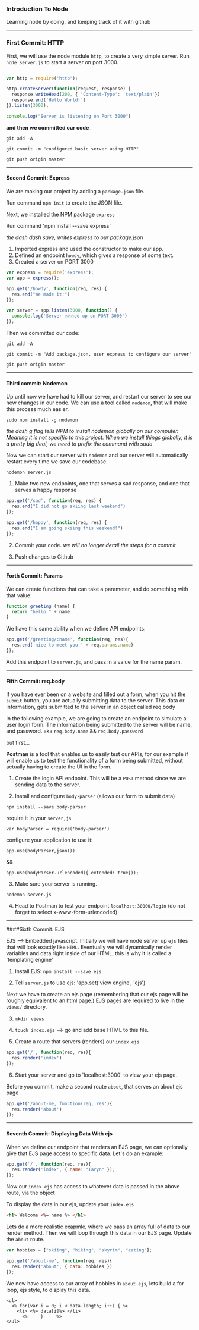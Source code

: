 ### Introduction To Node
Learning node by doing, and keeping track of it with github

---
### First Commit: HTTP
First, we will use the node module `http`, to create a very simple server.
Run `node server.js` to start a server on port 3000.

```js

var http = require('http');

http.createServer(function(request, response) {
  response.writeHead(200, { 'Content-Type': 'text/plain'})
  response.end('Hello World!')
}).listen(3000);

console.log("Server is listening on Port 3000")
```

__and then we committed our code___

`git add -A`

`git commit -m "configured basic server using HTTP"`

`git push origin master`

----
#### Second Commit: Express
We are making our project by adding a `package.json` file.

Run command `npm init` to create the JSON file.

Next, we installed the NPM package `express`

Run command 'npm install --save express'

*the dash dash save, writes express to our package.json*

1) Imported express and used the constructor to make our app.
2) Defined an endpoint `howdy`, which gives a response of some text.
3) Created a server on PORT 3000

```js
var express = require('express');
var app = express();

app.get('/howdy', function(req, res) {
  res.end("We made it!")
});

var server = app.listen(3000, function() {
  console.log('Server 🔥🔥🔥ed up on PORT 3000')
});
```
Then we committed our code:

`git add -A`

`git commit -m "Add package.json, user express to configure our server"`

`git push origin master`

----
#### Third commit: Nodemon
Up until now we have had to kill our server, and restart our server to see our new changes in our code. We can use a tool called `nodemon`, that will make this process much easier.

`sudo npm install -g nodemon`

*the dash g flag tells NPM to install nodemon globally on our computer. Meaning it is not specific to this project. When we install things globally, it is a pretty big deal, we need to prefix the command with sudo*

Now we can start our server with `nodemon` and our server will automatically restart every time we save our codebase.

`nodemon server.js`


1) Make two new endpoints, one that serves a sad response, and one that serves a happy response
```js
app.get('/sad', function(req, res) {
  res.end("I did not go skiing last weekend")
});

app.get('/happy', function(req, res) {
  res.end("I am going skiing this weekend!")
});
```

2) Commit your code. *we will no longer detail the steps for a commit*

3) Push changes to Github

----
#### Forth Commit: Params
We can create functions that can take a parameter, and do something with that value:
```js
function greeting (name) {
  return "hello " + name
}
```
We have this same ability when we define API endpoints:
```js
app.get('/greeting/:name', function(req, res){
  res.end('nice to meet you ' + req.params.name)
});
```
Add this endpoint to `server.js`, and pass in a value for the name param.

----
#### Fifth Commit: req.body
If you have ever been on a website and filled out a form, when you hit the `submit` button, you are actually submitting data to the server. This data or information, gets submitted to the server in an object called req.body

In the following example, we are going to create an endpoint to simulate a user login form. The information being submitted to the server will be name, and password. aka `req.body.name` && `req.body.password`

but first...

__Postman__ is a tool that enables us to easily test our APIs, for our example if will enable us to test the functionality of a form being submitted, without actually having to create the UI in the form.

1) Create the login API endpoint. This will be a `POST` method since we are sending data to the server.


2) Install and configure `body-parser` (allows our form to submit data)

`npm install --save body-parser`

require it in your `server,js`

`var bodyParser = require('body-parser')`

configure your application to use it:

`app.use(bodyParser,json())`

&&

`app.use(bodyParser.urlencoded({ extended: true}));`

3) Make sure your server is running.

`nodemon server.js`

4) Head to Postman to test your endpoint `localhost:30000/login` (do not forget to select x-www-form-urlencoded)

----
####Sixth Commit: EJS

EJS --> Embedded javascript. Initially we will have node server up `ejs` files that will look exactly like `HTML`. Eventually we will dynamically render variables and data right inside of our HTML, this is why it is called a 'templating engine'

1) Install EJS:
`npm install --save ejs`

2) Tell `server.js` to use ejs:
'app.set('view engine', 'ejs')'

Next we have to create an ejs page (remembering that our ejs page will be roughly equivalent to an html page.) EJS pages are required to live in the `views/` directory.

3) `mkdir views`

4) `touch index.ejs`  --> go and add base HTML to this file.

5) Create a route that servers (renders) our `index.ejs`
```js
app.get('/', function(req, res){
  res.render('index')
});
```
6) Start your server and go to 'localhost:3000' to view your ejs page.

Before you commit, make a second route `about`, that serves an about ejs page

```js
app.get('/about-me, function(req, res'){
  res.render('about')
});
```

----

#### Seventh Commit: Displaying Data With ejs
When we define our endpoint that renders an EJS page, we can optionally give that EJS page access to specific data. Let's do an example:

```js
app.get('/', function(req, res){
  res.render('index', { name: "Taryn" });
});
```

Now our `index.ejs` has access to whatever data is passed in the above route, via the object

To display the data in our ejs, update your `index.ejs`
```HTML
<h1> Welcome <%= name %> </h1>
```

Lets do a more realistic exapmle, where we pass an array full of data to our render method. Then we will loop through this data in our EJS page. Update the  `about` route.

```js
var hobbies = ["skiing", "hiking", "skyrim", "eating"];

app.get('/about-me', function(req, res){
  res.render('about', { data: hobbies })
});
```

We now have access to our array of hobbies in `about.ejs`, lets build a for loop, ejs style, to display this data.

```ejs
<ul>
  <% for(var i = 0; i < data.length; i++) { %>
    <li> <%= data[i]%> </li>
      <%     }     %>
</ul>
```
